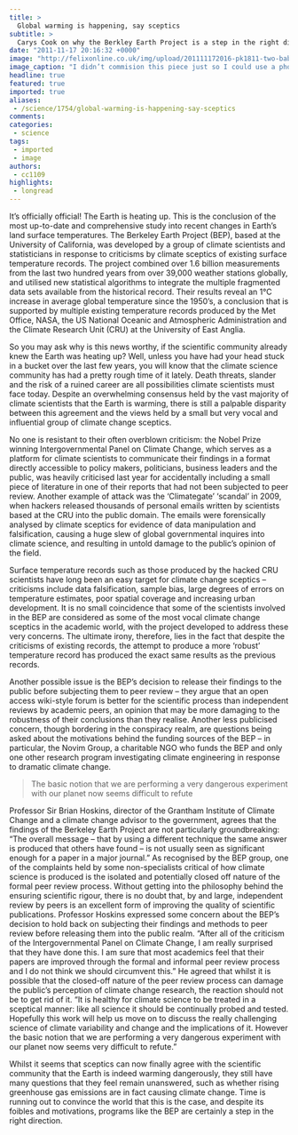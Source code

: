 ```yaml
---
title: >
  Global warming is happening, say sceptics
subtitle: >
  Carys Cook on why the Berkley Earth Project is a step in the right direction
date: "2011-11-17 20:16:32 +0000"
image: "http://felixonline.co.uk/img/upload/201111172016-pk1811-two-baby-polar-bear-following-the-mother-bear-pictures.jpg"
image_caption: "I didn’t commision this piece just so I could use a photo of baby polar bears. Honest"
headline: true
featured: true
imported: true
aliases:
 - /science/1754/global-warming-is-happening-say-sceptics
comments:
categories:
 - science
tags:
 - imported
 - image
authors:
 - cc1109
highlights:
 - longread
---
```


It’s officially official! The Earth is heating up. This is the conclusion of the most up-to-date and comprehensive study into recent changes in Earth’s land surface temperatures. The Berkeley Earth Project (BEP), based at the University of California, was developed by a group of climate scientists and statisticians in response to criticisms by climate sceptics of existing surface temperature records. The project combined over 1.6 billion measurements from the last two hundred years from over 39,000 weather stations globally, and utilised new statistical algorithms to integrate the multiple fragmented data sets available from the historical record. Their results reveal an 1°C increase in average global temperature since the 1950’s, a conclusion that is supported by multiple existing temperature records produced by the Met Office, NASA, the US National Oceanic and Atmospheric Administration and the Climate Research Unit (CRU) at the University of East Anglia.

So you may ask why is this news worthy, if the scientific community already knew the Earth was heating up? Well, unless you have had your head stuck in a bucket over the last few years, you will know that the climate science community has had a pretty rough time of it lately. Death threats, slander and the risk of a ruined career are all possibilities climate scientists must face today. Despite an overwhelming consensus held by the vast majority of climate scientists that the Earth is warming, there is still a palpable disparity between this agreement and the views held by a small but very vocal and influential group of climate change sceptics.

No one is resistant to their often overblown criticism: the Nobel Prize winning Intergovernmental Panel on Climate Change, which serves as a platform for climate scientists to communicate their findings in a format directly accessible to policy makers, politicians, business leaders and the public, was heavily criticised last year for accidentally including a small piece of literature in one of their reports that had not been subjected to peer review. Another example of attack was the ‘Climategate’ ‘scandal’ in 2009, when hackers released thousands of personal emails written by scientists based at the CRU into the public domain. The emails were forensically analysed by climate sceptics for evidence of data manipulation and falsification, causing a huge slew of global governmental inquires into climate science, and resulting in untold damage to the public’s opinion of the field.

Surface temperature records such as those produced by the hacked CRU scientists have long been an easy target for climate change sceptics – criticisms include data falsification, sample bias, large degrees of errors on temperature estimates, poor spatial coverage and increasing urban development. It is no small coincidence that some of the scientists involved in the BEP are considered as some of the most vocal climate change sceptics in the academic world, with the project developed to address these very concerns. The ultimate irony, therefore, lies in the fact that despite the criticisms of existing records, the attempt to produce a more ‘robust’ temperature record has produced the exact same results as the previous records.

Another possible issue is the BEP’s decision to release their findings to the public before subjecting them to peer review – they argue that an open access wiki-style forum is better for the scientific process than independent reviews by academic peers, an opinion that may be more damaging to the robustness of their conclusions than they realise. Another less publicised concern, though bordering in the conspiracy realm, are questions being asked about the motivations behind the funding sources of the BEP – in particular, the Novim Group, a charitable NGO who funds the BEP and only one other research program investigating climate engineering in response to dramatic climate change.

> The basic notion that we are performing a very dangerous experiment with our planet now seems difficult to refute

Professor Sir Brian Hoskins, director of the Grantham Institute of Climate Change and a climate change advisor to the government, agrees that the findings of the Berkeley Earth Project are not particularly groundbreaking: “The overall message – that by using a different technique the same answer is produced that others have found – is not usually seen as significant enough for a paper in a major journal.” As recognised by the BEP group, one of the complaints held by some non-specialists critical of how climate science is produced is the isolated and potentially closed off nature of the formal peer review process. Without getting into the philosophy behind the ensuring scientific rigour, there is no doubt that, by and large, independent review by peers is an excellent form of improving the quality of scientific publications. Professor Hoskins expressed some concern about the BEP’s decision to hold back on subjecting their findings and methods to peer review before releasing them into the public realm. “After all of the criticism of the Intergovernmental Panel on Climate Change, I am really surprised that they have done this. I am sure that most academics feel that their papers are improved through the formal and informal peer review process and I do not think we should circumvent this.” He agreed that whilst it is possible that the closed-off nature of the peer review process can damage the public’s perception of climate change research, the reaction should not be to get rid of it. “It is healthy for climate science to be treated in a sceptical manner: like all science it should be continually probed and tested. Hopefully this work will help us move on to discuss the really challenging science of climate variability and change and the implications of it. However the basic notion that we are performing a very dangerous experiment with our planet now seems very difficult to refute.”

Whilst it seems that sceptics can now finally agree with the scientific community that the Earth is indeed warming dangerously, they still have many questions that they feel remain unanswered, such as whether rising greenhouse gas emissions are in fact causing climate change. Time is running out to convince the world that this is the case, and despite its foibles and motivations, programs like the BEP are certainly a step in the right direction.

